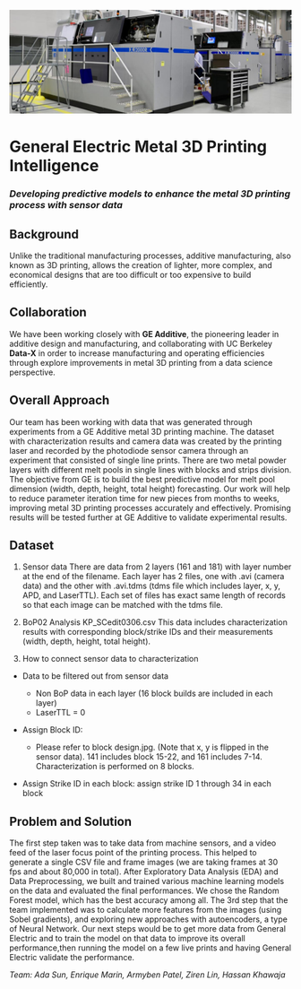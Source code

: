 ![image](https://github.com/adasun55/General-Electric-3D-Print/blob/master/image/bg.jpg)

# General Electric Metal 3D Printing Intelligence 
### *Developing predictive models to enhance the metal 3D printing process with sensor data* 

## Background 
Unlike the traditional manufacturing processes, additive manufacturing, also known as 3D printing, allows the creation of lighter, more complex, and economical designs that are too difficult or too expensive to build efficiently. 

## Collaboration
We have been working closely with **GE Additive**, the pioneering leader in additive design and manufacturing, and collaborating with UC Berkeley **Data-X** in order to increase manufacturing and operating efficiencies through explore improvements in metal 3D printing from a data science perspective. 

## Overall Approach
Our team has been working with data that was generated through experiments from a GE Additive metal 3D printing machine. The dataset with characterization results and camera data was created by the printing laser and recorded by the photodiode sensor camera through an experiment that consisted of single line prints. There are two metal powder layers with different melt pools in single lines with blocks and strips division. The objective from GE is to build the best predictive model for melt pool dimension (width, depth, height, total height) forecasting. Our work will help to reduce parameter iteration time for new pieces from months to weeks, improving metal 3D printing processes accurately and effectively. Promising results will be tested further at GE Additive to validate experimental results.

## Dataset
1. Sensor data
There are data from 2 layers (161 and 181) with layer number at the end of the filename. Each layer has 2 files, one with .avi (camera data) and the other with .avi.tdms (tdms file which includes layer, x, y, APD, and LaserTTL). Each set of files has exact same length of records so that each image can be matched with the tdms file.

2. BoP02 Analysis KP_SCedit0306.csv
This data includes characterization results with corresponding block/strike IDs and their measurements (width, depth, height, total height). 

3. How to connect sensor data to characterization
  * Data to be filtered out from sensor data
    * Non BoP data in each layer (16 block builds are included in each layer)
    * LaserTTL = 0

  * Assign Block ID: 
    * Please refer to block design.jpg. (Note that x, y is flipped in the sensor data). 141 includes block 15-22, and 161 includes 7-14. Characterization is        performed on 8 blocks.

  * Assign Strike ID in each block: assign strike ID 1 through 34 in each block

## Problem and Solution 
The first step taken was to take data from machine sensors, and a video feed of the laser focus point of the printing process. This helped to generate a single CSV file and frame images (we are taking frames at 30 fps and about 80,000 in total). After Exploratory Data Analysis (EDA) and Data Preprocessing, we built and trained various machine learning models on the data and evaluated the final performances. We chose the Random Forest model, which has the best accuracy among all. The 3rd step that the team implemented was to calculate more features from the images (using Sobel gradients), and exploring new approaches with autoencoders, a type of Neural Network. Our next steps would be to get more data from General Electric and to train the model on that data to improve its overall performance,then running the model on a few live prints and having General Electric validate the performance.




*Team: Ada Sun, Enrique Marin, Armyben Patel, Ziren Lin, Hassan Khawaja*
